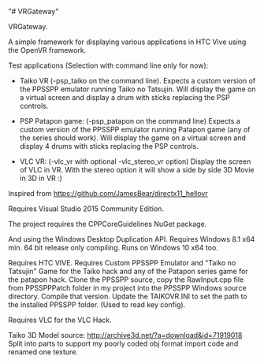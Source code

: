 "# VRGateway" 

VRGateway.

A simple framework for displaying various applications in HTC Vive using the OpenVR framework.

Test applications (Selection with command line only for now):

* Taiko VR (-psp_taiko on the command line). Expects a custom version of the PPSSPP emulator running Taiko no Tatsujin.
Will display the game on a virtual screen and display a drum with sticks replacing the PSP controls.

* PSP Patapon game: (-psp_patapon on the command line)
Expects a custom version of the PPSSPP emulator running Patapon game (any of the series should work).
Will display the game on a virtual screen and display 4 drums with sticks replacing the PSP controls.

* VLC VR: (-vlc_vr with optional -vlc_stereo_vr option)
Display the screen of VLC in VR.
With the stereo option it will show a side by side 3D Movie in 3D in VR :)

Inspired from 
https://github.com/JamesBear/directx11_hellovr

Requires Visual Studio 2015 Community Edition.

The project requires the CPPCoreGuidelines NuGet package.

And using the Windows Desktop Duplication API.
Requires Windows 8.1 x64 min.
64 bit release only compiling.
Runs on Windows 10 x64 too.

Requires HTC VIVE.
Requires Custom PPSSPP Emulator and "Taiko no Tatsujin" Game for the Taiko hack and any of the Patapon series game for the patapon hack.
	Clone the PPSSPP source, copy the RawInput.cpp file from PPSSPPPatch folder in my project into the PPSSPP Windows source directory.
	Compile that version.
	Update the TAIKOVR.INI to set the path to the installed PPSSPP folder. (Used to read key config).
	
Requires VLC for the VLC Hack.

Taiko 3D Model source:
http://archive3d.net/?a=download&id=71919018
Split into parts to support my poorly coded obj format import code and renamed one texture.
